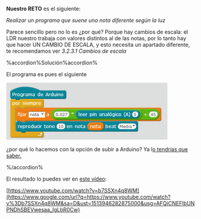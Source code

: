 **Nuestro RETO** es el siguiente:

_Realizar un programa que suene una nota diferente según la luz_

Parece sencillo pero no lo es ¿por qué? Porque hay cambios de escala: el LDR nuestro trabaja con valores distintos al de las notas, por lo tanto hay que hacer UN CAMBIO DE ESCALA, y esto necesita un apartado diferente, te recomendamos ver _3.2.3.1 Cambios de escala_

%accordion%Solución%accordion%

El programa es pues el siguiente

![](/images/image30.png)

¿por qué lo hacemos con la opción de subir a Arduino? Ya l[o tendrías que saber.](../tema_1_como_utilizar_echidna/12_como_se_programa_echidna_shield.md#1-2-4-7-subir-a-arduino)

%/accordion%

El resultado lo puedes ver en [este vídeo](https://www.google.com/url?q=https://www.youtube.com/watch?v%3Db7SSXn4q8WM&sa=D&ust=1513946282874000&usg=AFQjCNEfV2QXm1N1OLCI8H4wj6eCu5ejVg):

[https://www.youtube.com/watch?v=b7SSXn4q8WM](https://www.google.com/url?q=https://www.youtube.com/watch?v%3Db7SSXn4q8WM&sa=D&ust=1513946282875000&usg=AFQjCNEFIbUNPNDhSBEVwesaa_IgLbR0Cw)

